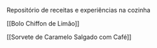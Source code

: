 



Repositório de receitas e experiências na cozinha

[[Bolo Chiffon de Limão]]

[[Sorvete de Caramelo Salgado com Café]]
